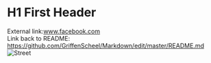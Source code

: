 # H1 First Header
External link:www.facebook.com  
Link back to README: https://github.com/GriffenScheel/Markdown/edit/master/README.md
![Street](https://www.google.com/imgres?imgurl=https%3A%2F%2Fupload.wikimedia.org%2Fwikipedia%2Fcommons%2Fthumb%2F2%2F22%2FM%25C3%25BCnchner-Stra%25C3%259Fe%252C-Frankfurt.jpg%2F250px-M%25C3%25BCnchner-Stra%25C3%259Fe%252C-Frankfurt.jpg&imgrefurl=https%3A%2F%2Fen.wikipedia.org%2Fwiki%2FStreet&docid=rrV_kT0RxfcowM&tbnid=cprMqOVf0rSI2M%3A&vet=10ahUKEwjX78_pkpjdAhUBWK0KHe39CXsQMwj_ASgAMAA..i&w=250&h=188&safe=strict&bih=974&biw=1920&q=street&ved=0ahUKEwjX78_pkpjdAhUBWK0KHe39CXsQMwj_ASgAMAA&iact=mrc&uact=8)
